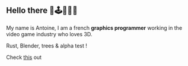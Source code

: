 ## Hello there 🦀🕹️🍩🌴🌳
My name is Antoine, I am a french **graphics programmer** working in the video game industry who loves 3D.

Rust, Blender, trees & alpha test !

Check [this](https://antaalt.github.io/protos-rs/) out
